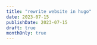 ```yaml
---
title: "rewrite website in hugo"
date: 2023-07-15
publishDate: 2023-07-15
draft: true
monthOnly: true
---
```


<!-- Nothing here will be shown to the user. -->